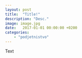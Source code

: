 ```yaml
---
layout: post
title:  "Title!"
description: "Desc."
image: image.jpg
date:   2017-01-01 00:00:00 +0200
categories: 
    - "podjetnistvo"
---
```


Text
